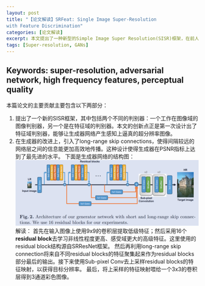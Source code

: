 ```yaml
---
layout: post
title: "【论文解读】SRFeat: Single Image Super-Resolution
with Feature Discrimination"
categories: [论文解读]
excerpt: 本文提出了一种新型的Simple Image Super Resolution(SISR)框架，在前人将生成对抗网络(GANs)应用到SISR领域的基础上进行了结构创新，经过实验证明了该框架达到了最前沿的(state-of-the-art)研究结果，产生了非常好的图像恢复效果。
tags: [Super-resolution, GANs]
---
```


## Keywords: super-resolution, adversarial network, high frequency features, perceptual quality
本篇论文的主要贡献主要包含以下两部分：
1. 提出了一个新的SISR框架，其中包括两个不同的判别器：一个工作在图像域的图像判别器，另一个是在特征域的判别器。本文的创新点正是第一次设计出了特征域判别器，能够让生成器网络产生感知上逼真的超分辨率图像。
2. 在生成器的改进上，引入了long-range skip connections，使得间隔较远的网络层之间的信息能更加高效地传播。这种设计使得生成器在PSNR指标上达到了最先进的水平。
下面是生成器网络的结构图：
![SRFeat-generator](/assets/SRFeat-generator.png)
解读：
首先在输入图像上使用9x9的卷积层提取低级特征；然后采用16个**residual block**去学习非线性程度更高、感受域更大的高级特征。这里使用的residual block结构源自SRResNet框架。
然后再利用long-range skip connection将来自不同residual blocks的特征聚集起来作为residual blocks部分最后的输出。接下来使用Sub-pixel Conv去上采样residual blocks的特征映射，以获得目标分辨率。
最后，将上采样的特征映射喂给一个3x3的卷积层得到3通道彩色图像。
